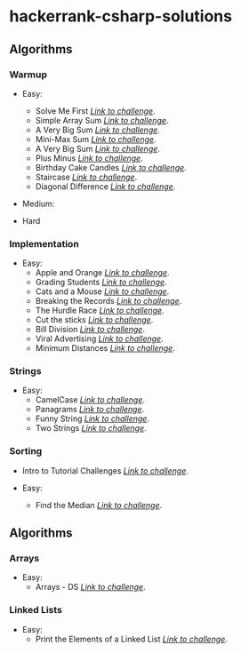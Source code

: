 # hackerrank-csharp-solutions

## Algorithms
### Warmup
- Easy:
	- Solve Me First *[Link to challenge](https://www.hackerrank.com/challenges/solve-me-first/problem?isFullScreen=true)*.
	- Simple Array Sum *[Link to challenge](https://www.hackerrank.com/challenges/simple-array-sum/problem?isFullScreen=true)*.
	- A Very Big Sum *[Link to challenge](https://www.hackerrank.com/challenges/a-very-big-sum/problem?isFullScreen=true)*.
	- Mini-Max Sum *[Link to challenge](https://www.hackerrank.com/challenges/mini-max-sum/problem?isFullScreen=true)*.
	- A Very Big Sum *[Link to challenge](https://www.hackerrank.com/challenges/a-very-big-sum/problem?isFullScreen=true)*.
	- Plus Minus *[Link to challenge](https://www.hackerrank.com/challenges/plus-minus/problem?isFullScreen=true)*.
	- Birthday Cake Candles *[Link to challenge](https://www.hackerrank.com/challenges/birthday-cake-candles/problem?isFullScreen=true)*.
	- Staircase *[Link to challenge](https://www.hackerrank.com/challenges/staircase/problem?isFullScreen=true)*.
	- Diagonal Difference *[Link to challenge](https://www.hackerrank.com/challenges/diagonal-difference/problem?isFullScreen=true)*.

- Medium:
- Hard

### Implementation
- Easy:
	- Apple and Orange *[Link to challenge](https://www.hackerrank.com/challenges/apple-and-orange/problem?isFullScreen=true)*.
	- Grading Students *[Link to challenge](https://www.hackerrank.com/challenges/grading/problem?isFullScreen=true)*.
	- Cats and a Mouse *[Link to challenge](https://www.hackerrank.com/challenges/cats-and-a-mouse/problem?isFullScreen=true)*.
	- Breaking the Records *[Link to challenge](https://www.hackerrank.com/challenges/breaking-best-and-worst-records/problem?isFullScreen=true)*.
	- The Hurdle Race *[Link to challenge](https://www.hackerrank.com/challenges/the-hurdle-race/problem?isFullScreen=true)*.
	- Cut the sticks *[Link to challenge](https://www.hackerrank.com/challenges/cut-the-sticks/problem?isFullScreen=true)*.
	- Bill Division *[Link to challenge](https://www.hackerrank.com/challenges/bon-appetit/problem?isFullScreen=true)*.
	- Viral Advertising *[Link to challenge](https://www.hackerrank.com/challenges/strange-advertising/problem?isFullScreen=true)*.
	- Minimum Distances *[Link to challenge](https://www.hackerrank.com/challenges/minimum-distances/problem?isFullScreen=true)*.

### Strings
- Easy:
	- CamelCase *[Link to challenge](https://www.hackerrank.com/challenges/camelcase/problem?isFullScreen=true)*.
	- Panagrams *[Link to challenge](https://www.hackerrank.com/challenges/pangrams/problem?isFullScreen=true)*.
	- Funny String *[Link to challenge](https://www.hackerrank.com/challenges/funny-string/problem?isFullScreen=true)*.
	- Two Strings *[Link to challenge](https://www.hackerrank.com/challenges/two-strings/problem?isFullScreen=true)*.

### Sorting
- Intro to Tutorial Challenges *[Link to challenge](https://www.hackerrank.com/challenges/tutorial-intro/problem?isFullScreen=true)*.

- Easy:
	- Find the Median *[Link to challenge](https://www.hackerrank.com/challenges/find-the-median/problem?isFullScreen=true)*.

## Algorithms
### Arrays
- Easy:
	- Arrays - DS *[Link to challenge](https://www.hackerrank.com/challenges/arrays-ds/problem?isFullScreen=true)*.

### Linked Lists
- Easy:
	- Print the Elements of a Linked List *[Link to challenge](https://www.hackerrank.com/challenges/print-the-elements-of-a-linked-list/problem?isFullScreen=true)*.
